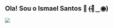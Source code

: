 ## Ola! Sou o Ismael Santos 👋 (̶◉͛‿◉̶)

<picture>
  <source
    srcset="https://github-readme-stats.vercel.app/api?ismaelsants=anuraghazra&show_icons=true&theme=dark"
    media="(prefers-color-scheme: dark)"
  />
  <source
    srcset="https://github-readme-stats.vercel.app/api?ismaelsants=anuraghazra&show_icons=true"
    media="(prefers-color-scheme: light), (prefers-color-scheme: no-preference)"
  />
  <img src="https://github-readme-stats.vercel.app/api?ismaelsants=anuraghazra&show_icons=true" />
</picture>
